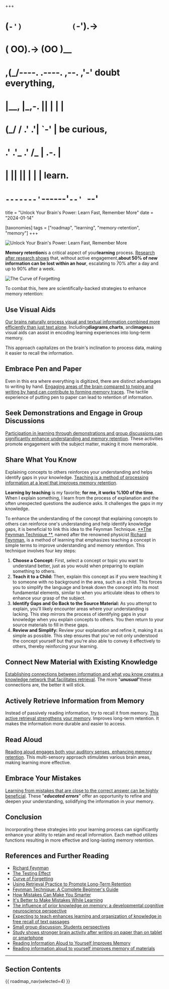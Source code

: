 +++
#   (`-')           (`-').->
#   ( OO).->        (OO )__
# ,(_/----. .----. ,--. ,'-' doubt everything,
# |__,    |\_,-.  ||  | |  |
#  (_/   /    .' .'|  `-'  | be curious,
#  .'  .'_  .'  /_ |  .-.  |
# |       ||      ||  | |  | learn.
# `-------'`------'`--' `--'

title = "Unlock Your Brain's Power: Learn Fast, Remember More"
date = "2024-01-14"

[taxonomies]
tags = ["roadmap", "learning", "memory-retention", "memory"]
+++

![Unlock Your Brain's Power: Learn Fast, Remember More](/images/size/w1200/2024/03/retention.png)

**Memory retention**is a critical aspect of your**learning**
process. [Research after research shows](https://uwaterloo.ca/campus-wellness/curve-forgetting)
that, without active engagement,**about 50% of new information can be lost
within an hour**, escalating to 70% after a day and up to 90% after a week.

![The Curve of Forgetting](/images/2024/01/curve_0-500x231.gif)

To combat this, here are scientifically-backed strategies to enhance memory
retention:

## Use Visual Aids

[Our brains naturally process visual and textual information combined more 
efficiently than just text alone](https://www.psychologytoday.com/us/blog/get-psyched/201207/learning-through-visuals).
Including**diagrams**,**charts**, and**images**as visual aids can assist in
encoding learning experiences into long-term memory.

This approach capitalizes on the brain's inclination to process data, making it
easier to recall the information.

## Embrace Pen and Paper

Even in this era where everything is digitized, there are distinct advantages to
writing by hand. [Engaging areas of the brain compared to typing and writing 
by hand can contribute to forming memory traces](https://www.sciencedaily.com/releases/2021/03/210319080820.htm).
The tactile experience of putting pen to paper can lead to retention of
information.

## Seek Demonstrations and Engage in Group Discussions

[Participation in learning through demonstrations and group discussions can 
significantly enhance understanding and memory retention](https://www.ncbi.nlm.nih.gov/pmc/articles/PMC4552057/).
These activities promote engagement with the subject matter, making it more
memorable.

## Share What You Know

Explaining concepts to others reinforces your understanding and helps identify
gaps in your knowledge. [Teaching is a method of processing information at a 
level that improves memory retention](https://link.springer.com/article/10.3758/s13421-014-0416-z).

**Learning by teaching** is my favorite; **for me, it works %100 of the time**.
When I explain something, I learn from the process of explanation and the often
unexpected questions the audience asks. It challenges the gaps in my knowledge.

To enhance the understanding of the concept that explaining concepts to others
can reinforce one's understanding and help identify knowledge gaps, it is
beneficial to link this idea to the Feynman Technique. [**The Feynman Technique
**](https://e-student.org/feynman-technique/), named after the renowned
physicist [Richard Feynman](https://en.wikipedia.org/wiki/Richard_Feynman), is a
method of learning that emphasizes teaching a concept in simple terms to improve
understanding and memory retention. This technique involves four key steps:

1. **Choose a Concept:** First, select a concept or topic you want to understand
   better, just as you would when preparing to explain something to others.
2. **Teach it to a Child:** Then, explain this concept as if you were teaching
   it to someone with no background in the area, such as a child. This forces
   you to simplify the language and break down the concept into its most
   fundamental elements, similar to when you articulate ideas to others to
   enhance your grasp of the subject.
3. **Identify Gaps and Go Back to the Source Material:** As you attempt to
   explain, you'll likely encounter areas where your understanding is lacking.
   This step mirrors the process of identifying gaps in your knowledge when you
   explain concepts to others. You then return to your source materials to fill
   in these gaps.
4. **Review and Simplify:** Review your explanation and refine it, making it as
   simple as possible. This step ensures that you've not only understood the
   concept yourself but that you're also able to convey it effectively to
   others, thereby reinforcing your learning.

## Connect New Material with Existing Knowledge

[Establishing connections between information and what you know creates a 
knowledge network that facilitates retrieval](https://www.frontiersin.org/articles/10.3389/fnbeh.2013.00139/full#B12).
The more "**_unusual_**"these connections are, the better it will stick.

## Actively Retrieve Information from Memory

Instead of passively reading information, try to recall it from
memory. [This active retrieval strengthens your memory](http://www.educationalneuroscience.org.uk/2020/05/13/using-retrieval-practice-to-promote-long-term-retention/).
Improves long-term retention. It makes the information more durable and easier
to access.

## Read Aloud

[Reading aloud engages both your auditory senses, enhancing memory retention](https://www.sciencedaily.com/releases/2017/12/171201090940.htm).
This multi-sensory approach stimulates various brain areas, making learning more
effective.

## Embrace Your Mistakes

[Learning from mistakes that are close to the correct answer can be highly beneficial](https://www.sciencedaily.com/releases/2014/10/141027085426.htm).
These "**_educated errors_**" offer an opportunity to refine and deepen your
understanding, solidifying the information in your memory.

## Conclusion

Incorporating these strategies into your learning process can significantly
enhance your ability to retain and recall information. Each method utilizes
functions resulting in more effective and long-lasting memory retention.

## References and Further Reading

* [Richard Feynman](https://en.wikipedia.org/wiki/Richard_Feynman)
* [The Testing Effect](https://en.wikipedia.org/wiki/Testing_effect)
* [Curve of Forgetting](https://uwaterloo.ca/campus-wellness/curve-forgetting)
* [Using Retrieval Practice to Promote Long-Term Retention](http://www.educationalneuroscience.org.uk/2020/05/13/using-retrieval-practice-to-promote-long-term-retention/)
* [Feynman Technique: A Complete Beginner's Guide](https://e-student.org/feynman-technique/)
* [How Mistakes Can Make You Smarter](https://www.psychologytoday.com/intl/blog/the-science-of-willpower/201112/how-mistakes-can-make-you-smarter)
* [It's Better to Make Mistakes While Learning](https://www.sciencedaily.com/releases/2014/10/141027085426.htm)
* [The influence of prior knowledge on memory: a developmental cognitive neuroscience perspective](https://www.frontiersin.org/articles/10.3389/fnbeh.2013.00139/full#B12)
* [Expecting to teach enhances learning and organization of knowledge in free recall of text passages](https://link.springer.com/article/10.3758/s13421-014-0416-z)
* [Small group discussion: Students perspectives](https://www.ncbi.nlm.nih.gov/pmc/articles/PMC4552057/)
* [Study shows stronger brain activity after writing on paper than on tablet or smartphone](https://www.sciencedaily.com/releases/2021/03/210319080820.htm)
* [Reading Information Aloud to Yourself Improves Memory](https://neurosciencenews.com/memory-reading-aloud-8084/)
* [Reading information aloud to yourself improves memory of materials](https://www.sciencedaily.com/releases/2017/12/171201090940.htm)

--------

## Section Contents

{{ roadmap_nav(selected=4) }}
